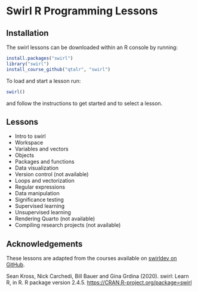 # Swirl R Programming Lessons

## Installation

The swirl lessons can be downloaded within an R console by running:

```r
install.packages("swirl")
library("swirl")
install_course_github("qtalr", "swirl")
```

To load and start a lesson run: 

```r
swirl()
```

and follow the instructions to get started and to select a lesson.

## Lessons

+ Intro to swirl
+ Workspace
+ Variables and vectors
+ Objects
+ Packages and functions
+ Data visualization
+ Version control (not available)
+ Loops and vectorization
+ Regular expressions
+ Data manipulation
+ Significance testing
+ Supervised learning
+ Unsupervised learning
+ Rendering Quarto (not available)
+ Compiling research projects (not available)

## Acknowledgements

These lessons are adapted from the courses available on [swirldev on GitHub](https://github.com/swirldev/swirl_courses).

Sean Kross, Nick Carchedi, Bill Bauer and Gina Grdina (2020). swirl:
  Learn R, in R. R package version 2.4.5.
  https://CRAN.R-project.org/package=swirl

